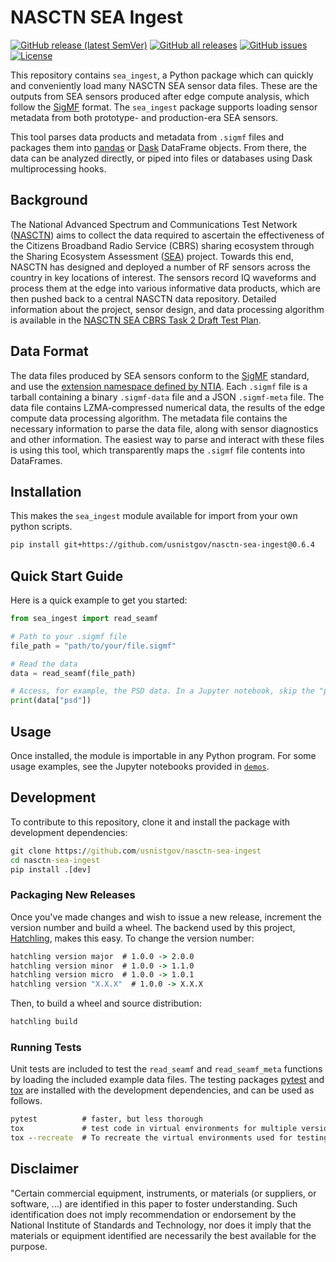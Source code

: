 # NASCTN SEA Ingest

[![GitHub release (latest SemVer)][latest-release-semver-badge]][github-releases]
[![GitHub all releases][github-download-count-badge]][github-releases]
[![GitHub issues][github-issue-count-badge]][github-issues]
[![License][license-badge]][license-link]

[latest-release-semver-badge]: https://img.shields.io/github/v/release/usnistgov/nasctn-sea-ingest?display_name=tag&sort=semver
[github-releases]: https://github.com/usnistgov/nasctn-sea-ingest/releases
[github-download-count-badge]: https://img.shields.io/github/downloads/usnistgov/nasctn-sea-ingest/total
[github-issue-count-badge]: https://img.shields.io/github/issues/usnistgov/nasctn-sea-ingest
[github-issues]: https://github.com/usnistgov/nasctn-sea-ingest/issues
[license-badge]: https://img.shields.io/badge/license-NIST-brightgreen
[license-link]: https://github.com/usnistgov/nasctn-sea-ingest/blob/main/LICENSE.md

This repository contains `sea_ingest`, a Python package which can quickly and conveniently load many NASCTN SEA sensor data files. These are the outputs from SEA sensors produced after edge compute analysis, which follow the [SigMF](https://github.com/sigmf/sigmf) format. The `sea_ingest` package supports loading sensor metadata from both prototype- and production-era SEA sensors.

This tool parses data products and metadata from `.sigmf` files and packages them into [pandas](https://pandas.pydata.org/) or [Dask](https://www.dask.org/) DataFrame objects. From there, the data can be analyzed directly, or piped into files or databases using Dask multiprocessing hooks.

## Background

The National Advanced Spectrum and Communications Test Network ([NASCTN](https://www.nist.gov/ctl/nasctn/about)) aims to collect the data required to ascertain the effectiveness of the Citizens Broadband Radio Service (CBRS) sharing ecosystem through the Sharing Ecosystem Assessment ([SEA](https://www.nist.gov/programs-projects/cbrs-sharing-ecosystem-assessment)) project. Towards this end, NASCTN has designed and deployed a number of RF sensors across the country in key locations of interest. The sensors record IQ waveforms and process them at the edge into various informative data products, which are then pushed back to a central NASCTN data repository. Detailed information about the project, sensor design, and data processing algorithm is available in the [NASCTN SEA CBRS Task 2 Draft Test Plan](https://www.nist.gov/document/nasctn-cbrs-sea-task-2-draft-test-plan-december-2023).

## Data Format

The data files produced by SEA sensors conform to the [SigMF](https://github.com/sigmf/sigmf) standard, and use the [extension namespace defined by NTIA](https://github.com/NTIA/sigmf-ns-ntia). Each `.sigmf` file is a tarball containing a binary `.sigmf-data` file and a JSON `.sigmf-meta` file. The data file contains LZMA-compressed numerical data, the results of the edge compute data processing algorithm. The metadata file contains the necessary information to parse the data file, along with sensor diagnostics and other information. The easiest way to parse and interact with these files is using this tool, which transparently maps the `.sigmf` file contents into DataFrames.

## Installation

This makes the `sea_ingest` module available for import from your own python scripts.

```bash
pip install git+https://github.com/usnistgov/nasctn-sea-ingest@0.6.4
```

## Quick Start Guide

Here is a quick example to get you started:

```python
from sea_ingest import read_seamf

# Path to your .sigmf file
file_path = "path/to/your/file.sigmf"

# Read the data
data = read_seamf(file_path)

# Access, for example, the PSD data. In a Jupyter notebook, skip the "print()"!
print(data["psd"])
```

## Usage

Once installed, the module is importable in any Python program. For some usage examples,
see the Jupyter notebooks provided in [`demos`](https://github.com/usnistgov/nasctn-sea-ingest/tree/main/demos).

## Development

To contribute to this repository, clone it and install the package with development dependencies:

```cmd
git clone https://github.com/usnistgov/nasctn-sea-ingest
cd nasctn-sea-ingest
pip install .[dev]
```

### Packaging New Releases

Once you've made changes and wish to issue a new release, increment the version number and build a wheel. The backend used by this project, [Hatchling](https://github.com/pypa/hatch/tree/master/backend), makes this easy. To change the version number:

```cmd
hatchling version major  # 1.0.0 -> 2.0.0
hatchling version minor  # 1.0.0 -> 1.1.0
hatchling version micro  # 1.0.0 -> 1.0.1
hatchling version "X.X.X"  # 1.0.0 -> X.X.X
```

Then, to build a wheel and source distribution:

```cmd
hatchling build
```

### Running Tests

Unit tests are included to test the `read_seamf` and `read_seamf_meta` functions by loading the included example data files. The testing packages [pytest](https://docs.pytest.org/en/7.1.x/) and [tox](https://tox.wiki/en/latest/) are installed with the development dependencies, and can be used as follows.

```cmd
pytest          # faster, but less thorough
tox             # test code in virtual environments for multiple versions of Python
tox --recreate  # To recreate the virtual environments used for testing
```

## Disclaimer

"Certain commercial equipment, instruments, or materials (or suppliers, or software, ...) are identified in this paper to foster understanding. Such identification does not imply recommendation or endorsement by the National Institute of Standards and Technology, nor does it imply that the materials or equipment identified are necessarily the best available for the purpose.
